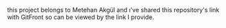 this project belongs to Metehan Akgül and ı've shared this repository's link with GitFront so can be viewed by the link I provide.
